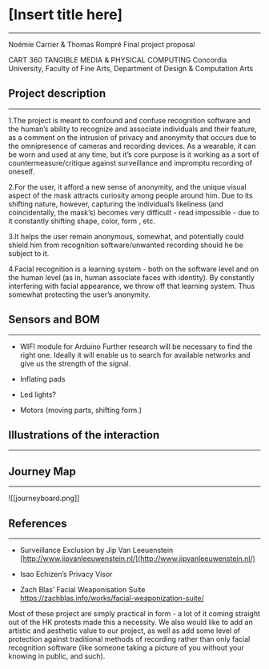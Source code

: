
# [Insert title here]
----------------------------------

Noémie Carrier & Thomas Rompré
Final project proposal

CART 360 TANGIBLE MEDIA & PHYSICAL COMPUTING
Concordia University, Faculty of Fine Arts, Department of Design & Computation Arts

## Project description
---------------------------------

1.The project is meant to confound and confuse recognition software and the human’s ability to recognize and associate individuals and their feature, as a comment on the intrusion of privacy and anonymity that occurs due to the omnipresence of cameras and recording devices. As a wearable, it can be worn and used at any time, but it’s core purpose is it working as a sort of countermeasure/critique against surveillance and impromptu recording of oneself.

2.For the user, it afford a new sense of anonymity, and the unique visual aspect of the mask attracts curiosity among people around him. Due to its shifting nature, however, capturing the individual’s likeliness (and coincidentally, the mask’s) becomes very difficult - read impossible - due to it constantly shifting shape, color, form , etc.

3.It helps the user remain anonymous, somewhat, and potentially could shield him from recognition software/unwanted recording should he be subject to it.

4.Facial recognition is a learning system - both on the software level and on the human level (as in, human associate faces with identity). By constantly interfering with facial appearance, we throw off that learning system. Thus somewhat protecting the user’s anonymity.

## Sensors and BOM
----------
* WIFI module for Arduino
	Further research will be necessary to find the right one. Ideally it will enable us to search for available networks and give us the strength of the signal.

- Inflating pads
    
- Led lights?
    
- Motors (moving parts, shifting form.)
    


## Illustrations of the interaction
--------------
  
## Journey Map
------------------
![[journeyboard.png]]
## References
-------------------------
- Surveillance Exclusion by Jip Van Leeuenstein [http://www.jipvanleeuwenstein.nl/](http://www.jipvanleeuwenstein.nl/)
    
- Isao Echizen’s Privacy Visor
    
- Zach Blas’ Facial Weaponisation Suite https://zachblas.info/works/facial-weaponization-suite/
    

Most of these project are simply practical in form - a lot of it coming straight out of the HK protests made this a necessity. We also would like to add an artistic and aesthetic value to our project, as well as add some level of protection against traditional methods of recording rather than only facial recognition software (like someone taking a picture of you without your knowing in public, and such).
